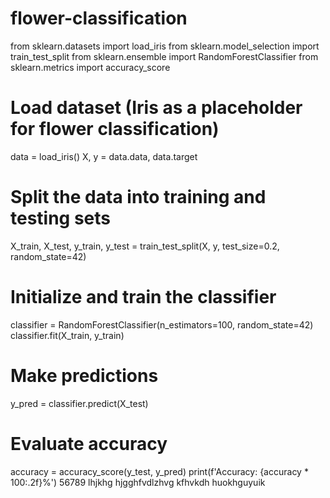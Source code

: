 # flower-classification
from sklearn.datasets import load_iris
from sklearn.model_selection import train_test_split
from sklearn.ensemble import RandomForestClassifier
from sklearn.metrics import accuracy_score

# Load dataset (Iris as a placeholder for flower classification)
data = load_iris()
X, y = data.data, data.target

# Split the data into training and testing sets
X_train, X_test, y_train, y_test = train_test_split(X, y, test_size=0.2, random_state=42)

# Initialize and train the classifier
classifier = RandomForestClassifier(n_estimators=100, random_state=42)
classifier.fit(X_train, y_train)

# Make predictions
y_pred = classifier.predict(X_test)

# Evaluate accuracy
accuracy = accuracy_score(y_test, y_pred)
print(f'Accuracy: {accuracy * 100:.2f}%')
56789
lhjkhg
hjgghfvdlzhvg
kfhvkdh
huokhguyuik
